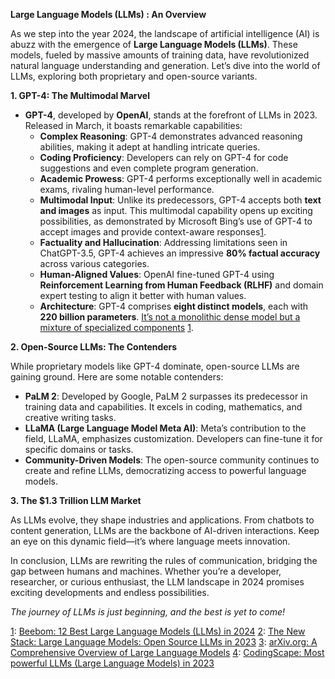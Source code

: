 **Large Language Models (LLMs) : An Overview**

As we step into the year 2024, the landscape of artificial intelligence (AI) is abuzz with the emergence of **Large Language Models (LLMs)**. These models, fueled by massive amounts of training data, have revolutionized natural language understanding and generation. Let’s dive into the world of LLMs, exploring both proprietary and open-source variants.

**1. GPT-4: The Multimodal Marvel**

- **GPT-4**, developed by **OpenAI**, stands at the forefront of LLMs in 2023. Released in March, it boasts remarkable capabilities:
  - **Complex Reasoning**: GPT-4 demonstrates advanced reasoning abilities, making it adept at handling intricate queries.
  - **Coding Proficiency**: Developers can rely on GPT-4 for code suggestions and even complete program generation.
  - **Academic Prowess**: GPT-4 performs exceptionally well in academic exams, rivaling human-level performance.
  - **Multimodal Input**: Unlike its predecessors, GPT-4 accepts both **text and images** as input. This multimodal capability opens up exciting possibilities, as demonstrated by Microsoft Bing’s use of  GPT-4 to accept images and provide context-aware responses[1](https://beebom.com/best-large-language-models-llms/).
  - **Factuality and Hallucination**: Addressing  limitations seen in ChatGPT-3.5, GPT-4 achieves an impressive **80%      factual accuracy** across various categories.
  - **Human-Aligned Values**: OpenAI  fine-tuned GPT-4 using **Reinforcement Learning from Human Feedback (RLHF)** and domain expert testing to align it better with human  values.
  - **Architecture**: GPT-4 comprises **eight  distinct models**, each with **220 billion parameters**. [It’s not a monolithic dense model but a mixture of specialized components](https://beebom.com/best-large-language-models-llms/)  [1](https://beebom.com/best-large-language-models-llms/).

**2. Open-Source LLMs: The Contenders**

While proprietary models like GPT-4 dominate, open-source LLMs are gaining ground. Here are some notable contenders:

- **PaLM 2**: Developed by Google, PaLM 2 surpasses its predecessor in training     data and capabilities. It excels in coding, mathematics, and creative     writing tasks.
- **LLaMA (Large Language Model Meta AI)**: Meta’s     contribution to the field, LLaMA, emphasizes customization. Developers can     fine-tune it for specific domains or tasks.
- **Community-Driven Models**: The open-source community continues to create and refine LLMs, democratizing access to powerful language models.

**3. The $1.3 Trillion LLM Market**

As LLMs evolve, they shape industries and applications. From chatbots to content generation, LLMs are the backbone of AI-driven interactions. Keep an eye on this dynamic field—it’s where language meets innovation.

In conclusion, LLMs are rewriting the rules of communication, bridging the gap between humans and machines. Whether you’re a developer, researcher, or curious enthusiast, the LLM landscape in 2024 promises exciting developments and endless possibilities.

*The journey of LLMs is just beginning, and the best is yet to come!*

 

[1](https://beebom.com/best-large-language-models-llms/): [Beebom: 12 Best Large Language Models (LLMs) in 2024](https://beebom.com/best-large-language-models-llms/) [2](https://thenewstack.io/large-language-models-open-source-llms-in-2023/): [The New Stack: Large Language Models: Open Source LLMs in 2023](https://thenewstack.io/large-language-models-open-source-llms-in-2023/) [ ](https://arxiv.org/abs/2307.06435)[3](https://arxiv.org/abs/2307.06435): [arXiv.org: A Comprehensive Overview of Large Language Models](https://arxiv.org/abs/2307.06435) [ ](https://beebom.com/best-large-language-models-llms/)[4](https://codingscape.com/blog/most-powerful-llms-large-language-models-in-2023): [CodingScape: Most powerful LLMs (Large Language Models) in 2023](https://codingscape.com/blog/most-powerful-llms-large-language-models-in-2023)